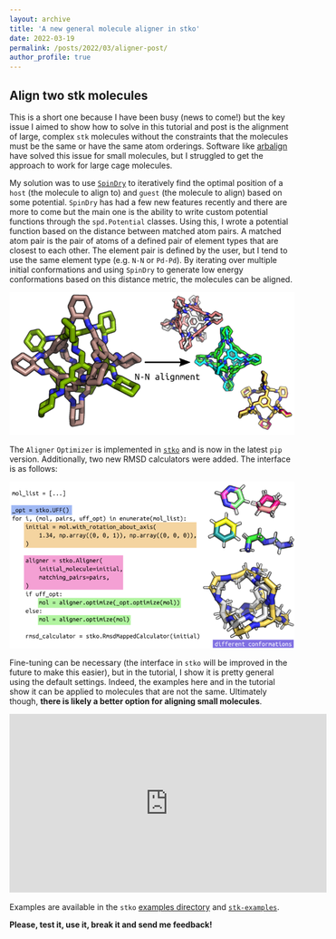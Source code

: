 ```yaml
---
layout: archive
title: 'A new general molecule aligner in stko'
date: 2022-03-19
permalink: /posts/2022/03/aligner-post/
author_profile: true
---
```


Align two stk molecules
------

This is a short one because I have been busy (news to come!) but the key issue I aimed to show how to solve in this tutorial and post is the alignment of large, complex `stk` molecules without the constraints that the molecules must be the same or have the same atom orderings. Software like [arbalign](https://pubs.acs.org/doi/10.1021/acs.jcim.6b00546) have solved this issue for small molecules, but I struggled to get the approach to work for large cage molecules.

My solution was to use [`SpinDry`](https://github.com/andrewtarzia/SpinDry/tree/main/spindry) to iteratively find the optimal position of a `host` (the molecule to align to) and `guest` (the molecule to align) based on some potential. `SpinDry` has had a few new features recently and there are more to come but the main one is the ability to write custom potential functions through the `spd.Potential` classes. Using this, I wrote a potential function based on the distance between matched atom pairs. A matched atom pair is the pair of atoms of a defined pair of element types that are closest to each other. The element pair is defined by the user, but I tend to use the same element type (e.g. `N-N` or `Pd-Pd`). By iterating over multiple initial conformations and using `SpinDry` to generate low energy conformations based on this distance metric, the molecules can be aligned.

![CC3 alignment](/assets/alignment_example.png)

The `Aligner` `Optimizer` is implemented in [`stko`](https://github.com/JelfsMaterialsGroup/stko) and is now in the latest `pip` version. Additionally, two new RMSD calculators were added. The interface is as follows:

![code example](/assets/alignment_example_2.png)

Fine-tuning can be necessary (the interface in `stko` will be improved in the future to make this easier), but in the tutorial, I show it is pretty general using the default settings. Indeed, the examples here and in the tutorial show it can be applied to molecules that are not the same. Ultimately though, **there is likely a better option for aligning small molecules**.

<iframe width="560" height="315" src="https://www.youtube.com/embed/SqX8xN3jBR0" title="YouTube video player" frameborder="0" allow="accelerometer; autoplay; clipboard-write; encrypted-media; gyroscope; picture-in-picture" allowfullscreen></iframe>

Examples are available in the `stko` [examples directory](https://github.com/JelfsMaterialsGroup/stko/tree/master/examples) and [`stk-examples`](https://github.com/andrewtarzia/stk-examples).

**Please, test it, use it, break it and send me feedback!**
